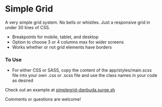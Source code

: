 # Simple Grid

A very simple grid system. No bells or whistles. Just a responsive grid in under 30 lines of CSS.

* Breakpoints for mobile, tablet, and desktop
* Option to choose 3 or 4 columns max for wider screens
* Works whether or not grid elements have borders

### To Use

* For either CSS or SASS, copy the content of the app/styles/main.scss file into your own .css or .scss file and use the class names in your code as desired

Check out an example at [simplegrid-danbuda.surge.sh]

Comments or questions are welcome!

[simplegrid-danbuda.surge.sh]: http://simplegrid-danbuda.surge.sh/
